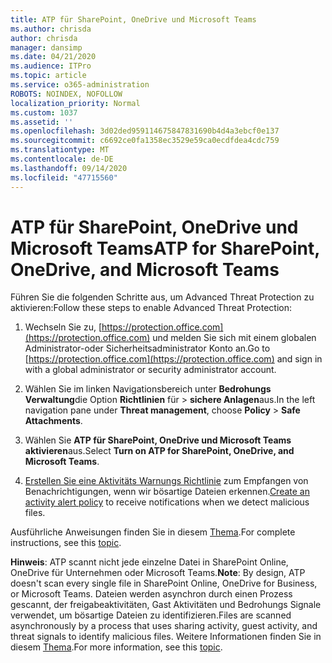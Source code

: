 ```yaml
---
title: ATP für SharePoint, OneDrive und Microsoft Teams
ms.author: chrisda
author: chrisda
manager: dansimp
ms.date: 04/21/2020
ms.audience: ITPro
ms.topic: article
ms.service: o365-administration
ROBOTS: NOINDEX, NOFOLLOW
localization_priority: Normal
ms.custom: 1037
ms.assetid: ''
ms.openlocfilehash: 3d02ded959114675847831690b4d4a3ebcf0e137
ms.sourcegitcommit: c6692ce0fa1358ec3529e59ca0ecdfdea4cdc759
ms.translationtype: MT
ms.contentlocale: de-DE
ms.lasthandoff: 09/14/2020
ms.locfileid: "47715560"
---
```

# <a name="atp-for-sharepoint-onedrive-and-microsoft-teams"></a><span data-ttu-id="d561b-102">ATP für SharePoint, OneDrive und Microsoft Teams</span><span class="sxs-lookup"><span data-stu-id="d561b-102">ATP for SharePoint, OneDrive, and Microsoft Teams</span></span>

<span data-ttu-id="d561b-103">Führen Sie die folgenden Schritte aus, um Advanced Threat Protection zu aktivieren:</span><span class="sxs-lookup"><span data-stu-id="d561b-103">Follow these steps to enable Advanced Threat Protection:</span></span>

1. <span data-ttu-id="d561b-104">Wechseln Sie zu, [https://protection.office.com](https://protection.office.com) und melden Sie sich mit einem globalen Administrator-oder Sicherheitsadministrator Konto an.</span><span class="sxs-lookup"><span data-stu-id="d561b-104">Go to [https://protection.office.com](https://protection.office.com) and sign in with a global administrator or security administrator account.</span></span>

2. <span data-ttu-id="d561b-105">Wählen Sie im linken Navigationsbereich unter **Bedrohungs Verwaltung**die Option **Richtlinien** für \> **sichere Anlagen**aus.</span><span class="sxs-lookup"><span data-stu-id="d561b-105">In the left navigation pane under **Threat management**, choose **Policy** \> **Safe Attachments**.</span></span>

3. <span data-ttu-id="d561b-106">Wählen Sie **ATP für SharePoint, OneDrive und Microsoft Teams aktivieren**aus.</span><span class="sxs-lookup"><span data-stu-id="d561b-106">Select **Turn on ATP for SharePoint, OneDrive, and Microsoft Teams**.</span></span>

4. <span data-ttu-id="d561b-107">[Erstellen Sie eine Aktivitäts Warnungs Richtlinie](https://docs.microsoft.com/microsoft-365/compliance/create-activity-alerts) zum Empfangen von Benachrichtigungen, wenn wir bösartige Dateien erkennen.</span><span class="sxs-lookup"><span data-stu-id="d561b-107">[Create an activity alert policy](https://docs.microsoft.com/microsoft-365/compliance/create-activity-alerts) to receive notifications when we detect malicious files.</span></span>

<span data-ttu-id="d561b-108">Ausführliche Anweisungen finden Sie in diesem [Thema](https://docs.microsoft.com/microsoft-365/security/office-365-security/turn-on-atp-for-spo-odb-and-teams).</span><span class="sxs-lookup"><span data-stu-id="d561b-108">For complete instructions, see this [topic](https://docs.microsoft.com/microsoft-365/security/office-365-security/turn-on-atp-for-spo-odb-and-teams).</span></span>

<span data-ttu-id="d561b-109">**Hinweis**: ATP scannt nicht jede einzelne Datei in SharePoint Online, OneDrive für Unternehmen oder Microsoft Teams.</span><span class="sxs-lookup"><span data-stu-id="d561b-109">**Note**: By design, ATP doesn't scan every single file in SharePoint Online, OneDrive for Business, or Microsoft Teams.</span></span> <span data-ttu-id="d561b-110">Dateien werden asynchron durch einen Prozess gescannt, der freigabeaktivitäten, Gast Aktivitäten und Bedrohungs Signale verwendet, um bösartige Dateien zu identifizieren.</span><span class="sxs-lookup"><span data-stu-id="d561b-110">Files are scanned asynchronously by a process that uses sharing activity, guest activity, and threat signals to identify malicious files.</span></span> <span data-ttu-id="d561b-111">Weitere Informationen finden Sie in diesem [Thema](https://docs.microsoft.com/microsoft-365/security/office-365-security/atp-for-spo-odb-and-teams).</span><span class="sxs-lookup"><span data-stu-id="d561b-111">For more information, see this [topic](https://docs.microsoft.com/microsoft-365/security/office-365-security/atp-for-spo-odb-and-teams).</span></span>
